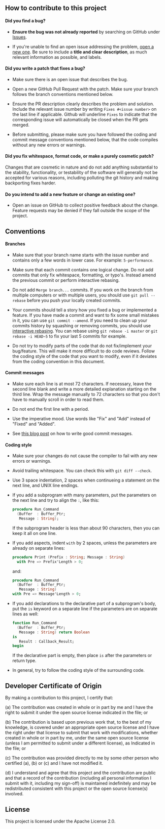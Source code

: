 ## How to contribute to this project

#### **Did you find a bug?**

* **Ensure the bug was not already reported** by searching on GitHub
  under [Issues](https://github.com/onox/weechat-emoji/issues).

* If you're unable to find an open issue addressing the problem,
  [open a new one](https://github.com/onox/weechat-emoji/issues/new). Be sure to
  include a **title and clear description**, as much relevant information
  as possible, and labels.

#### **Did you write a patch that fixes a bug?**

* Make sure there is an open issue that describes the bug.

* Open a new GitHub Pull Request with the patch. Make sure your branch
  follows the branch conventions mentioned below.

* Ensure the PR description clearly describes the problem and solution.
  Include the relevant issue number by writing `Fixes #<issue number>` on
  the last line if applicable. Github will underline `Fixes` to indicate
  that the corresponding issue will automatically be closed when the PR
  gets merged.

* Before submitting, please make sure you have followed the coding and
  commit message conventions mentioned below, that the code compiles
  without any new errors or warnings.

#### **Did you fix whitespace, format code, or make a purely cosmetic patch?**

Changes that are cosmetic in nature and do not add anything substantial
to the stability, functionality, or testability of the software will generally
not be accepted for various reasons, including polluting the git history
and making backporting fixes harder.

#### **Do you intend to add a new feature or change an existing one?**

* Open an issue on GitHub to collect positive feedback about the change.
  Feature requests may be denied if they fall outside the scope of the project.

## Conventions

#### **Branches**

* Make sure that your branch name starts with the issue number and contains
  only a few words in lower case. For example: `5-performance`.

* Make sure that each commit contains one logical change. Do not add
  commits that only fix whitespace, formatting, or typo's. Instead amend
  the previous commit or perform interactive rebasing.

* Do not add `Merge branch...` commits. If you work on the branch from
  multiple computers or with multiple users, you should use `git pull --rebase`
  before you push your locally created commits.

* Your commits should tell a story how you fixed a bug or implemented a
  feature. If you have made a commit and want to fix some small mistakes
  in it, you can use `git commit --amend`. If you need to clean up your
  commits history by squashing or removing commits, you should use
  [interactive rebasing](https://www.atlassian.com/git/tutorials/merging-vs-rebasing).
  You can rebase using `git rebase -i master` or `git rebase -i HEAD~5`
  to fix your last 5 commits for example.

* Do not try to modify parts of the code that do not fix/implement your
  bug/feature. This will make it more difficult to do code reviews. Follow
  the coding style of the code that you want to modify, even if it deviates
  from the coding convention in this document.

#### **Commit messages**

* Make sure each line is at most 72 characters. If necessary, leave the
  second line blank and write a more detailed explanation starting on the
  third line. Wrap the message manually to 72 characters so that you don't
  have to manually scroll in order to read them.

* Do not end the first line with a period.

* Use the imperative mood. Use words like "Fix" and "Add" instead of
  "Fixed" and "Added".

* See [this blog post](https://chris.beams.io/posts/git-commit/) on how
  to write good commit messages.

#### **Coding style**

* Make sure your changes do not cause the compiler to fail with any new
  errors or warnings.

* Avoid trailing whitespace. You can check this with `git diff --check`.

* Use 3 space indentation, 2 spaces when continueing a statement on the
  next line, and UNIX line endings.

* If you add a subprogram with many parameters, put the parameters on the
  next line and try to align the `:`, like this:

  ```ada
  procedure Run_Command
    (Buffer  : Buffer_Ptr;
     Message : String);
  ```

  If the subprogram header is less than about 90 characters, then you can
  keep it all on one line.

* If you add aspects, indent `with` by 2 spaces, unless the parameters
  are already on separate lines:

  ```ada
  procedure Print (Prefix : String; Message : String)
    with Pre => Prefix'Length > 0;
  ```

  and:

  ```ada
  procedure Run_Command
    (Buffer  : Buffer_Ptr;
     Message : String)
  with Pre => Message'Length > 0;
  ```

* If you add declarations to the declarative part of a subprogram's body,
  put the `is` keyword on a separate line if the parameters are on separate
  lines as well:

  ```ada
  function Run_Command
    (Buffer  : Buffer_Ptr;
     Message : String) return Boolean
  is
     Result : Callback_Result;
  begin
  ```

  If the declarative part is empty, then place `is` after the parameters
  or return type.

* In general, try to follow the coding style of the surrounding code.

## Developer Certificate of Origin

By making a contribution to this project, I certify that:

(a) The contribution was created in whole or in part by me and I have the
right to submit it under the open source license indicated in the file; or

(b) The contribution is based upon previous work that, to the best of my
knowledge, is covered under an appropriate open source license and I have
the right under that license to submit that work with modifications,
whether created in whole or in part by me, under the same open source
license (unless I am permitted to submit under a different license), as
Indicated in the file; or

(c) The contribution was provided directly to me by some other person who
certified (a), (b) or (c) and I have not modified it.

(d) I understand and agree that this project and the contribution are
public and that a record of the contribution (including all personal
information I submit with it, including my sign-off) is maintained
indefinitely and may be redistributed consistent with this project or
the open source license(s) involved.

## License

This project is licensed under the Apache License 2.0.
